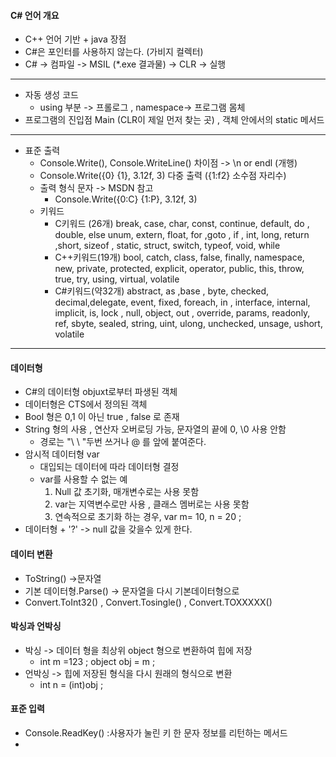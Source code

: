 #### C# 언어 개요

* C++ 언어 기반 + java 장점
* C#은 포인터를 사용하지 않는다. (가비지 컬렉터)
* C# -> 컴파일 -> MSIL (*.exe 결과물) -> CLR -> 실행

---

* 자동 생성 코드
    * using 부분 -> 프롤로그 , namespace-> 프로그램 몸체
* 프로그램의 진입점 Main (CLR이 제일 먼저 찾는 곳) , 객체 안에서의 static 메서드

---

* 표준 출력
    * Console.Write(), Console.WriteLine() 차이점 -> \n or endl (개행)
    * Console.Write({0} {1}, 3.12f, 3) 다중 출력 ({1:f2} 소수점 자리수)
    * 출력 형식 문자 -> MSDN 참고
        * Console.Write({0:C} {1:P}, 3.12f, 3)
    * 키워드
        * C키워드 (26개) break, case, char, const, continue, default, do , double, else unum, extern, float, for ,goto , if , int, long, return ,short, sizeof , static, struct, switch, typeof, void, while 
        * C++키워드(19개) bool, catch, class, false, finally, namespace, new, private, protected, explicit, operator, public, this, throw, true, try, using, virtual, volatile
        * C#키워드(약32개) abstract, as ,base , byte, checked, decimal,delegate, event, fixed, foreach, in , interface, internal, implicit, is, lock , null, object, out , override, params, readonly, ref, sbyte, sealed, string, uint, ulong, unchecked, unsage, ushort, volatile

---

#### 데이터형

* C#의 데이터형 objuxt로부터 파생된 객체
* 데이터형은 CTS에서 정의된 객체
* Bool 형은 0,1 이 아닌 true , false 로 존재
* String 형의 사용 , 연산자 오버로딩 가능, 문자열의 끝에 0, \0 사용 안함
    * 경로는 "\\ \ "두번 쓰거나 @ 를 앞에 붙여준다.
* 암시적 데이터형 var
    * 대입되는 데이터에 따라 데이터형 결정
    * var를 사용할 수 없는 예
        1. Null 값 초기화, 매개변수로는 사용 못함
        2. var는 지역변수로만 사용 , 클래스 멤버로는 사용 못함
        3. 연속적으로 초기화 하는 경우, var m= 10, n = 20 ; 
* 데이터형 + '?' -> null 값을 갖을수 있게 한다.

#### 데이터 변환

* ToString()  ->문자열
* 기본 데이터형.Parse() -> 문자열을 다시 기본데이터형으로
* Convert.ToInt32() , Convert.Tosingle() , Convert.TOXXXXX()

#### 박싱과 언박싱

* 박싱 -> 데이터 형을 최상위 object 형으로 변환하여 힙에 저장
    * int m =123 ; object obj = m ;
* 언박싱 -> 힙에 저장된 형식을 다시 원래의 형식으로 변환
    * int n = (int)obj ;

#### 표준 입력

* Console.ReadKey() :사용자가 눌린 키 한 문자 정보를 리턴하는 메서드
* 